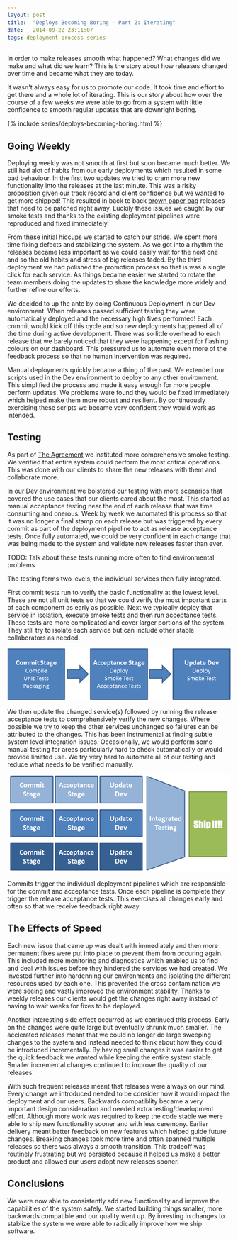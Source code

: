 ```yaml
---
layout: post
title:  "Deploys Becoming Boring - Part 2: Iterating"
date:   2014-09-22 23:11:07
tags: deployment process series
---
```


In order to make releases smooth what happened? What changes did we make and what
did we learn? This is the story about how releases changed over time and became
what they are today.

It wasn't always easy for us to promote our code. It took time and effort to
get there and a whole lot of iterating. This is our story about how over the
course of a few weeks we were able to go from a system with little confidence
to smooth regular updates that are downright boring.

{% include series/deploys-becoming-boring.html %}

Going Weekly
---------------------------------------

Deploying weekly was not smooth at first but soon became much better. We still had alot
of habits from our early deployments which resulted in some bad behaviour. In
the first two updates we tried to cram more new functionality into the releases
at the last minute. This was a risky proposition given our track record and
client confidence but we wanted to get more shipped! This resulted in back to
back [brown paper bag][bag] releases that need to be patched right away.
Luckily these issues we caught by our smoke tests and thanks to the existing
deployment pipelines were reproduced and fixed immediately.

From these initial hiccups we started to catch our stride. We spent more time
fixing defects and stabilizing the system. As we got into a rhythm the releases
became less important as we could easily wait for the next one and so the old
habits and stress of big releases faded. By the third deployment we had
polished the promotion process so that is was a single click for each service.
As things became easier we started to rotate the team members doing the
updates to share the knowledge more widely and further refine our efforts.

We decided to up the ante by doing Continuous Deployment in our Dev
environment. When releases passed sufficient testing they were automatically
deployed and the necessary high fives performed! Each commit would kick off
this cycle and so new deployments happened all of the time during active
development. There was so little overhead to each release that we barely
noticed that they were happening except for flashing colours on our dashboard.
This pressured us to automate even more of the feedback process so that no
human intervention was required.

Manual deployments quickly became a thing of the past. We extended our scripts
used in the Dev environment to deploy to any other environment. This simplified
the process and made it easy enough for more people perform updates.
We problems were found they would be fixed immediately which helped make them
more robust and resilient. By continuously exercising these scripts we became
very confident they would work as intended.


Testing
---------------------------------------

As part of [The Agreement](TODO#the-agreement) we instituted more comprehensive
smoke testing. We verified that entire system could perform the most critical
operations. This was done with our clients to share the new releases with them
and collaborate more.

In our Dev environment we bolstered our testing with more scenarios that
covered the use cases that our clients cared about the most. This started as
manual acceptance testing near the end of each release that was time consuming
and onerous. Week by week we automated this process so that it was no longer a
final stamp on each release but was triggered by every commit as part of the
deployment pipeline to act as release acceptance tests. Once fully automated,
we could be very confident in each change that was being made to the system
and validate new releases faster than ever.

TODO: Talk about these tests running more often to find environmental problems

The testing forms two levels, the individual services then fully integrated.

First commit tests run to verify the basic functionality at the lowest level.
These are not all unit tests so that we could verify the most important parts
of each component as early as possible. Next we typically deploy that service
in isolation, execute smoke tests and then run acceptance tests. These tests
are more complicated and cover larger portions of the system. They still try to
isolate each service but can include other stable collaborators as needed.

<p class="center-image">
	<img
		title="One little service building in a row."
		alt="A single pipeline with a commit state, acceptance stage and finally a deploy"
		src="/images/posts/SimplePipeline.png" />
</p>

We then update the changed service(s) followed by running the release acceptance
tests to comprehensively verify the new changes. Where possible we try to keep
the other services unchanged so failures can be attributed to the changes.
This has been instrumental at finding subtle system level integration issues.
Occasionally, we would perform some manual testing for areas particularly hard
to check automatically or would provide limitted use. We try very hard to
automate all of our testing and reduce what needs to be verified manually.

<p class="center-image">
	<img
		title="Three little service building in a row."
		alt="A three pipelines then integrated testing followed up by shipping!!"
		src="/images/posts/PipelineFunnel.png" />
</p>

Commits trigger the individual deployment pipelines which are responsible for
the commit and acceptance tests. Once each pipeline is complete they trigger
the release acceptance tests. This exercises all changes early and often so that
we receive feedback right away.

The Effects of Speed
---------------------------------------

Each new issue that came up was dealt with immediately and then more permanent
fixes were put into place to prevent them from occuring again. This included
more monitoring and diagnostics which enabled us to find and deal with issues
before they hindered the services we had created. We invested further into
hardenning our environments and isolating the different resources used by each
one. This prevented the cross contamination we were seeing and vastly improved
the environment stability. Thanks to weekly releases our clients would get the
changes right away instead of having to wait weeks for fixes to be deployed.

Another interesting side effect occurred as we continued this process. Early on
the changes were quite large but eventually shrunk much smaller. The acclerated
releases meant that we could no longer do large sweeping changes to the system
and instead needed to think about how they could be introduced incrementally.
By having small changes it was easier to get the quick feedback we wanted while
keeping the entire system stable. Smaller incremental changes continued to
improve the quality of our releases.

With such frequent releases meant that releases were always on our mind. Every
change we introduced needed to be consider how it would impact the deployment
and our users. Backwards compatiblity became a very important design
consideration and needed extra testing/development effort. Although more work
was required to keep the code stable we were able to ship new functionality
sooner and with less ceremony. Earlier delivery meant better feedback on new
features which helped guide future changes. Breaking changes took more time and
often spanned multiple releases so there was always a smooth transition. This
tradeoff was routinely frustrating but we persisted because it helped us make a
better product and allowed our users adopt new releases sooner.

Conclusions
---------------------------------------

We were now able to consistently add new functionality and improve the
capabilities of the system safely. We started building things smaller, more
backwards compatible and our quality went up. By investing in changes to
stablize the system we were able to radically improve how we ship software.

[cd]:       http://www.amazon.com/dp/B003YMNVC0/
[pipeline]: http://martinfowler.com/bliki/DeploymentPipeline.html
[bag]:      http://www.catb.org/jargon/html/B/brown-paper-bag-bug.html
